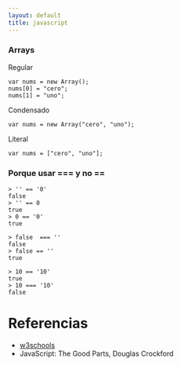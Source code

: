 ```yaml
---
layout: default
title: javascript
---
```

### Arrays
Regular

    var nums = new Array();
    nums[0] = "cero";
    nums[1] = "uno";

Condensado

    var nums = new Array("cero", "uno");

Literal

    var nums = ["cero", "uno"];

### Porque usar === y no ==

    > '' == '0'
    false
    > '' == 0
    true
    > 0 == '0'
    true

    > false  === ''
    false
    > false == ''
    true

    > 10 == '10'
    true
    > 10 === '10'
    false


# Referencias

* [w3schools](http://www.w3schools.com/js/js_obj_array.asp)
* JavaScript: The Good Parts, Douglas Crockford

